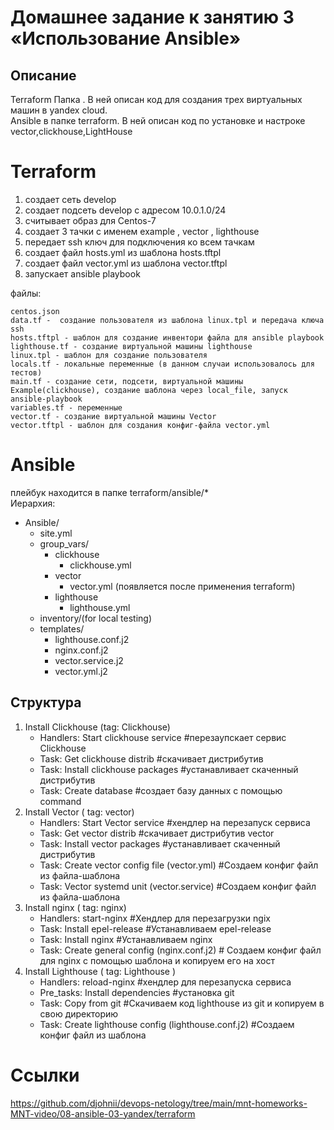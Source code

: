 # Домашнее задание к занятию 3 «Использование Ansible»

## Описание

  Terraform Папка . В ней описан код для создания трех виртуальных машин в yandex cloud. \
  Ansible в папке terraform. В ней описан код по установке и настроке vector,clickhouse,LightHouse 
  

 # Terraform

 1. создает сеть develop
 2. создает подсеть develop с адресом 10.0.1.0/24
 3. считывает образ для Centos-7
 4. создает 3 тачки с именем example , vector , lighthouse 
 5. передает ssh ключ для подключения ко всем тачкам
 6. создает файл hosts.yml из шаблона hosts.tftpl
 7. создает файл vector.yml из шаблона vector.tftpl
 8. запускает ansible playbook

 файлы:
 
 ```
 centos.json
 data.tf -  создание пользователя из шаблона linux.tpl и передача ключа ssh
 hosts.tftpl - шаблон для создание инвентори файла для ansible playbook
 lighthouse.tf - создание виртуальной машины lighthouse
 linux.tpl - шаблон для создание пользователя 
 locals.tf - локальные переменные (в данном случаи использовалось для тестов)
 main.tf - создание сети, подсети, виртуальной машины Example(clickhouse), создание шаблона через local_file, запуск ansible-playbook 
 variables.tf - переменные
 vector.tf - создание виртуальной машины Vector
 vector.tftpl - шаблон для создания конфиг-файла vector.yml
 ```
# Ansible
плейбук находится в папке  terraform/ansible/* \
Иерархия:
- Ansible/
    - site.yml
    - group_vars/
        - clickhouse
            - clickhouse.yml
        - vector
            - vector.yml (появляется после применения terraform)
        - lighthouse
            - lighthouse.yml
    - inventory/(for local testing)
    - templates/
        - lighthouse.conf.j2
        - nginx.conf.j2
        - vector.service.j2
        - vector.yml.j2

## Структура
1. Install Clickhouse (tag: Clickhouse)
    - Handlers: Start clickhouse service #перезаупскает сервис Clickhouse
    -  Task: Get clickhouse distrib #скачивает дистрибутив
    - Task: Install clickhouse packages #устанавливает скаченный дистрибутив
    - Task: Create database #создает базу данных с помощью command
2. Install Vector ( tag: vector)
    - Handlers: Start Vector service #хендлер на перезапуск сервиса
    - Task:  Get vector distrib #скачивает дистрибутив vector
    - Task: Install vector packages #устанавливает скаченный дистрибутив
    - Task: Create vector config file (vector.yml) #Создаем конфиг файл из файла-шаблона
    - Task: Vector systemd unit (vector.service) #Создаем конфиг файл из файла-шаблона
3. Install nginx ( tag: nginx)
    - Handlers: start-nginx #Хендлер для перезагрузки ngix
    - Task: Install epel-release #Устанавливаем epel-release
    - Task: Install nginx   #Устанавливаем nginx
    - Task: Create general config (nginx.conf.j2) # Создаем конфиг файл для nginx с помощью шаблона и копируем его на хост
4. Install Lighthouse ( tag: Lighthouse )
    - Handlers: reload-nginx #хендлер для перезапуска сервиса
    - Pre_tasks:  Install dependencies #установка git 
    - Task:  Copy from git #Скачиваем код lighthouse из git и копируем в свою директорию 
    - Task:  Create lighthouse config (lighthouse.conf.j2) #Создаем конфиг файл из шаблона

# Ссылки
https://github.com/djohnii/devops-netology/tree/main/mnt-homeworks-MNT-video/08-ansible-03-yandex/terraform
